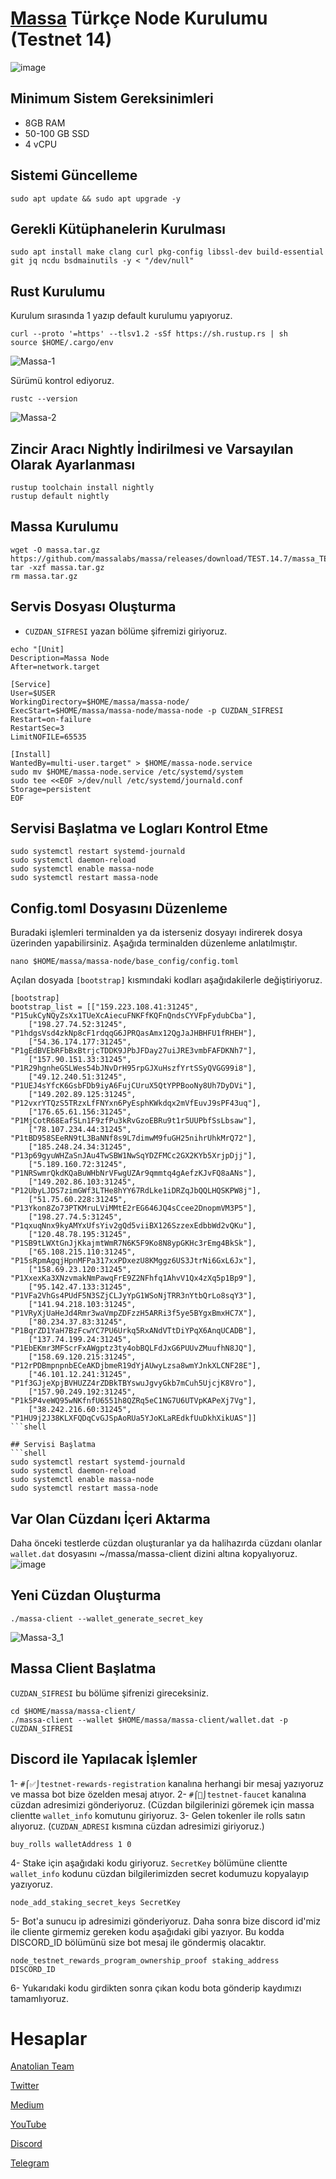 # [Massa](https://github.com/koltigin/Massa-Turkce) Türkçe Node Kurulumu (Testnet 14)
![image](https://user-images.githubusercontent.com/102043225/191850755-6183c74f-24d3-43f3-930f-3254a28ee332.png)

##  Minimum Sistem Gereksinimleri
* 8GB RAM
* 50-100 GB SSD
* 4 vCPU

## Sistemi Güncelleme
```shell
sudo apt update && sudo apt upgrade -y
```

## Gerekli Kütüphanelerin Kurulması
```shell
sudo apt install make clang curl pkg-config libssl-dev build-essential git jq ncdu bsdmainutils -y < "/dev/null"
```

## Rust Kurulumu
Kurulum sırasında 1 yazıp default kurulumu yapıyoruz.

```shell
curl --proto '=https' --tlsv1.2 -sSf https://sh.rustup.rs | sh
source $HOME/.cargo/env
```
![Massa-1](https://user-images.githubusercontent.com/102043225/191853793-fbd73b8f-62c5-4405-b332-956fb069025b.JPG)

Sürümü kontrol ediyoruz.
```shell
rustc --version
```
![Massa-2](https://user-images.githubusercontent.com/102043225/191853858-fc6ec5d2-7505-4381-a642-462227f93b8c.JPG)

## Zincir Aracı Nightly İndirilmesi ve Varsayılan Olarak Ayarlanması
```shell
rustup toolchain install nightly
rustup default nightly
```

## Massa Kurulumu
```shell
wget -O massa.tar.gz https://github.com/massalabs/massa/releases/download/TEST.14.7/massa_TEST.14.7_release_linux.tar.gz
tar -xzf massa.tar.gz
rm massa.tar.gz
```

## Servis Dosyası Oluşturma
* `CUZDAN_SIFRESI` yazan bölüme şifremizi giriyoruz.
```shell
echo "[Unit]
Description=Massa Node
After=network.target

[Service]
User=$USER
WorkingDirectory=$HOME/massa/massa-node/
ExecStart=$HOME/massa/massa-node/massa-node -p CUZDAN_SIFRESI
Restart=on-failure
RestartSec=3
LimitNOFILE=65535

[Install]
WantedBy=multi-user.target" > $HOME/massa-node.service
sudo mv $HOME/massa-node.service /etc/systemd/system
sudo tee <<EOF >/dev/null /etc/systemd/journald.conf
Storage=persistent
EOF
```

## Servisi Başlatma ve Logları Kontrol Etme
```shell
sudo systemctl restart systemd-journald
sudo systemctl daemon-reload
sudo systemctl enable massa-node
sudo systemctl restart massa-node
```  

## Config.toml Dosyasını Düzenleme
Buradaki işlemleri terminalden ya da isterseniz dosyayı indirerek dosya üzerinden yapabilirsiniz. Aşağıda terminalden düzenleme anlatılmıştır.
```shell 
nano $HOME/massa/massa-node/base_config/config.toml
```  

Açılan dosyada `[bootstrap]` kısmındaki kodları aşağıdakilerle değiştiriyoruz.
```shell 
[bootstrap]
bootstrap_list = [["159.223.108.41:31245", "P15ukCyNQyZsXx1TUeXcAiecuFNKFfKQFnQndsCYVFpFydubCba"],
	["198.27.74.52:31245", "P1hdgsVsd4zkNp8cF1rdqqG6JPRQasAmx12QgJaJHBHFU1fRHEH"],
	["54.36.174.177:31245", "P1gEdBVEbRFbBxBtrjcTDDK9JPbJFDay27uiJRE3vmbFAFDKNh7"],
	["157.90.151.33:31245", "P1R29hgnheGSLWes54bJNvDrH95rpGJXuHszfYrtSSyQVGG99i8"],
	["49.12.240.51:31245", "P1UEJ4sYfcK6GsbFDb9iyA6FujCUruX5QtYPPBooNy8Uh7DyDVi"],
	["149.202.89.125:31245", "P12vxrYTQzS5TRzxLfFNYxn6PyEsphKWkdqx2mVfEuvJ9sPF43uq"],
	["176.65.61.156:31245", "P1MjCotR68EafSLn1F9zfPu3kRvGzoEBRu9t1r5UUPbfSsLbsaw"],
	["78.107.234.44:31245", "P1tBD958SEeRN9tL3BaNNf8s9L7dimwM9fuGH25nihrUhkMrQ72"],
	["185.248.24.34:31245", "P13p69gyuWHZaSnJAu4TwSBW1NwSqYDZFMCc2GX2KYb5XrjpDjj"],
	["5.189.160.72:31245", "P1NRSwmrQkdKQaBuWHbNrVFwgUZAr9qmmtq4gAefzKJvFQ8aANs"],
	["149.202.86.103:31245", "P12UbyLJDS7zimGWf3LTHe8hYY67RdLke1iDRZqJbQQLHQSKPW8j"],
	["51.75.60.228:31245", "P13Ykon8Zo73PTKMruLViMMtE2rEG646JQ4sCcee2DnopmVM3P5"],
	["198.27.74.5:31245", "P1qxuqNnx9kyAMYxUfsYiv2gQd5viiBX126SzzexEdbbWd2vQKu"],
	["120.48.78.195:31245", "P1SB9tLWXtGnJjKkajmtWmR7N6K5F9Ko8N8ypGKHc3rEmg4BkSk"],
	["65.108.215.110:31245", "P15sRpmAgqjHpnMFPa317xxPDxezU8KMggz6US3JtrNi6GxL6Jx"],
	["158.69.23.120:31245", "P1XxexKa3XNzvmakNmPawqFrE9Z2NFhfq1AhvV1Qx4zXq5p1Bp9"],
	["95.142.47.133:31245", "P1VFa2VhGs4PUdF5N3SZjCLJyYpG1WSoNjTRR3nYtbQrLo8sqY3"],
	["141.94.218.103:31245", "P1VRyXjUaHeJd4Rmr3waVmpZDFzzH5ARRi3f5ye5BYgxBmxHC7X"],
	["80.234.37.83:31245", "P1BqrZD1YaH7BzFcwYC7PU6Urkq5RxANdVTtDiYPqX6AnqUCADB"],
	["137.74.199.24:31245", "P1EbEKmr3MFScrFxAWgptz3ty4obBQLFdJxG6PUUvZMuufhN8JQ"],
	["158.69.120.215:31245", "P12rPDBmpnpnbECeAKDjbmeR19dYjAUwyLzsa8wmYJnkXLCNF28E"],
	["46.101.12.241:31245", "P1f3GJjeXpjBVHUZZ4rZDBkTBYswuJgvyGkb7mCuh5UjcjK8Vro"],
	["157.90.249.192:31245", "P1k5P4veWQ95wNKfnfU6551h8QZRq5eC1NG7U6UTVpKAPeXj7Vg"],
	["38.242.216.60:31245", "P1HU9j2J38KLXFQDqCvGJSpAoRUa5YJoKLaREdkfUuDkhXikUAS"]]
```shell 

## Servisi Başlatma
```shell
sudo systemctl restart systemd-journald
sudo systemctl daemon-reload
sudo systemctl enable massa-node
sudo systemctl restart massa-node
```  

## Var Olan Cüzdanı İçeri Aktarma
Daha önceki testlerde cüzdan oluşturanlar ya da halihazırda cüzdanı olanlar `wallet.dat` dosyasını ~/massa/massa-client dizini altına kopyalıyoruz.
![image](https://user-images.githubusercontent.com/102043225/191854241-3475e65b-5acc-4397-bd73-c5d1410f56a6.png)

## Yeni Cüzdan Oluşturma
```shell 
./massa-client --wallet_generate_secret_key 
```  
![Massa-3_1](https://user-images.githubusercontent.com/102043225/191856385-8f713e55-9e35-4b10-8a15-f2fb78f1ad09.jpg)

## Massa Client Başlatma
`CUZDAN_SIFRESI` bu bölüme şifrenizi gireceksiniz.
```shell
cd $HOME/massa/massa-client/
./massa-client --wallet $HOME/massa/massa-client/wallet.dat -p CUZDAN_SIFRESI
```  

## Discord ile Yapılacak İşlemler

1- `#⌠✅⌡testnet-rewards-registration` kanalına herhangi bir mesaj yazıyoruz ve massa bot bize özelden mesaj atıyor.
2- `#⌠💸⌡testnet-faucet` kanalına cüzdan adresimizi gönderiyoruz. (Cüzdan bilgilerinizi göremek için massa clientte `wallet_info` komutunu giriyoruz.
3- Gelen tokenler ile rolls satın alıyoruz. (`CUZDAN_ADRESI` kısmına cüzdan adresimizi giriyoruz.)
```shell
buy_rolls walletAddress 1 0
```
4- Stake için aşağıdaki kodu giriyoruz. `SecretKey` bölümüne clientte `wallet_info` kodunu cüzdan bilgilerimizden secret kodumuzu kopyalayıp yazıyoruz. 
```shell
node_add_staking_secret_keys SecretKey 
```
5- Bot'a sunucu ip adresimizi gönderiyoruz. Daha sonra bize discord id'miz ile cliente girmemiz gereken kodu aşağıdaki gibi yazıyor. Bu kodda DISCORD_ID bölümünü size bot mesaj ile göndermiş olacaktır.
```shell
node_testnet_rewards_program_ownership_proof staking_address DISCORD_ID
```
6- Yukarıdaki kodu girdikten sonra çıkan kodu bota gönderip kaydımızı tamamlıyoruz.


# Hesaplar

[Anatolian Team](https://anatolianteam.com)

[Twitter](https://twitter.commehmetkoltigin)

[Medium](https://medium.com/@mehmetkoltigin)

[YouTube](https://www.youtube.com/channel/UCmLgaftx5e38BE0E7gpY2dA)

[Discord](https://discordapp.com/users/837933958280904737)

[Telegram](https://t.me/mehmetkoltigin)
